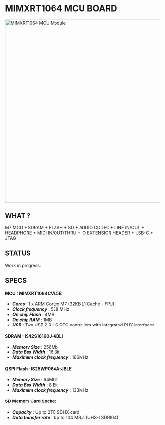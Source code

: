 # MIMXRT1064 MCU BOARD
<img width="599" alt="MIMXRT1064 MCU Module" src="https://github.com/joelucedo/MIMXRT1064-MCU-BOARD/assets/132199473/897262bc-626e-40c8-9bd5-c74eecada599">

## WHAT ?
M7 MCU + SDRAM + FLASH + SD + AUDIO CODEC + LINE IN/OUT + HEADPHONE + MIDI IN/OUT/THRU + IO EXTENSION HEADER + USB-C + JTAG
</br>
## STATUS
Work in progress.
</br>
## SPECS
#### MCU : MIMXRT1064CVL5B 
* ***Cores*** : 1 x ARM Cortex M7 (32KB L1 Cache - FPU)
* ***Clock frequency*** : 528 MHz  
* ***On chip Flash*** : 4MB  
* ***On chip RAM*** : 1MB
* ***USB*** : Two USB 2.0 HS OTG controllers with integrated PHY interfaces
#### SDRAM : IS42S16160J-6BLI
* ***Memory Size*** : 256Mb
* ***Data Bus Width*** : 16 Bit
* ***Maximum clock frequency*** : 166MHz
#### QSPI Flash : IS25WP064A-JBLE
* ***Memory Size*** : 64Mbit
* ***Data Bus Width*** : 8 Bit
* ***Maximum clock frequency*** : 133MHz
#### SD Memory Card Socket
* ***Capacity*** : Up to 2TB SDHX card
* ***Data transfer rate*** : Up to 104 MB/s (UHS-I SDR104)

